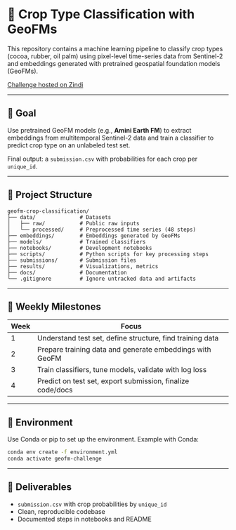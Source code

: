# 🌾 Crop Type Classification with GeoFMs

This repository contains a machine learning pipeline to classify crop types (cocoa, rubber, oil palm) using pixel-level time-series data from Sentinel-2 and embeddings generated with pretrained geospatial foundation models (GeoFMs).

[Challenge hosted on Zindi](https://zindi.africa/competitions/amini-geofm-decoding-the-field-challenge)

---

## 🚀 Goal

Use pretrained GeoFM models (e.g., **Amini Earth FM**) to extract embeddings from multitemporal Sentinel-2 data and train a classifier to predict crop type on an unlabeled test set.

Final output: a `submission.csv` with probabilities for each crop per `unique_id`.

---

## 📁 Project Structure

```
geofm-crop-classification/
├── data/              # Datasets
│   ├── raw/           # Public raw inputs
│   └── processed/     # Preprocessed time series (48 steps)
├── embeddings/        # Embeddings generated by GeoFMs
├── models/            # Trained classifiers
├── notebooks/         # Development notebooks
├── scripts/           # Python scripts for key processing steps
├── submissions/       # Submission files
├── results/           # Visualizations, metrics
├── docs/              # Documentation
└── .gitignore         # Ignore untracked data and artifacts
```

---

## 📅 Weekly Milestones

| Week | Focus                                |
|------|---------------------------------------|
| 1    | Understand test set, define structure, find training data |
| 2    | Prepare training data and generate embeddings with GeoFM |
| 3    | Train classifiers, tune models, validate with log loss    |
| 4    | Predict on test set, export submission, finalize code/docs|

---

## 🧪 Environment

Use Conda or pip to set up the environment. Example with Conda:

```bash
conda env create -f environment.yml
conda activate geofm-challenge
```

---

## 📝 Deliverables

- `submission.csv` with crop probabilities by `unique_id`
- Clean, reproducible codebase
- Documented steps in notebooks and README

